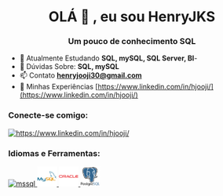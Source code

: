<h1 align="center">OLÁ 👋 , eu sou HenryJKS</h1><h3 align="center">Um pouco de conhecimento SQL</h3>


- 📄 Atualmente Estudando **SQL, mySQL, SQL Server, BI**- 
- 💬 Dúvidas Sobre: **SQL, mySQL**
- 📫 Contato **henryjooji30@gmail.com**
- 📄 Minhas Experiências [https://www.linkedin.com/in/hjooji/](https://www.linkedin.com/in/hjooji/)

<h3 align="left">Conecte-se comigo:</h3><p align="left">

<a href="https://linkedin.com/in/https://www.linkedin.com/in/hjooji/" target="blank"><img align="center" src="https://raw.githubusercontent.com/rahuldkjain/github-profile-readme-generator/master/src/images/icons/Social/linked-in-alt.svg" alt="https://www.linkedin.com/in/hjooji/" height="30" width="40" /></a></p>


<h3 align="left">Idiomas e Ferramentas:</h3><p align="left">
<a href="https://www.microsoft.com/en-us/sql-server" target="_blank" rel="noreferrer"> <img src="https://www.svgrepo.com/show/303229/microsoft-sql-server-logo.svg" alt="mssql" width="40" height="40"/> </a> <a href="https://www.mysql.com/" target="_blank" rel="noreferrer"> <img src="https://raw.githubusercontent.com/devicons/devicon/master/icons/mysql/mysql-original-wordmark.svg" alt="mysql" width="40" height="40"/> </a> <a href="https://www.oracle.com/" target="_blank" rel="noreferrer"> <img src="https://raw.githubusercontent.com/devicons/devicon/master/icons/oracle/oracle-original.svg" alt="oracle" width="40" height="40"/> </a> <a href="https://www.postgresql.org" target="_blank" rel="noreferrer"> <img src="https://raw.githubusercontent.com/devicons/devicon/master/icons/postgresql/postgresql-original-wordmark.svg" alt="postgresql" width="40" height="40"/> </a> </p>
